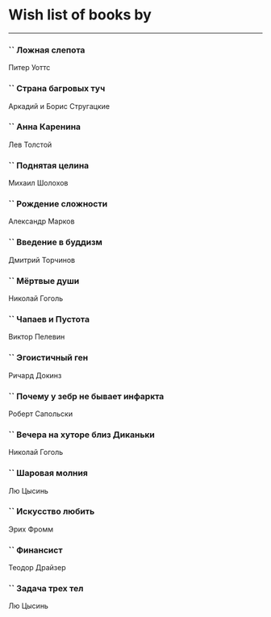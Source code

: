 # Wish list of books by [](https://plus.google.com/u/0/105803270930838059244/)
---

### `` Ложная слепота
Питер Уоттс

### `` Страна багровых туч
Аркадий и Борис Стругацкие

### `` Анна Каренина
Лев Толстой

### `` Поднятая целина
Михаил Шолохов

### `` Рождение сложности
Александр Марков

### `` Введение в буддизм
Дмитрий Торчинов

### `` Мёртвые души
Николай Гоголь

### `` Чапаев и Пустота
Виктор Пелевин

### `` Эгоистичный ген
Ричард Докинз

### `` Почему у зебр не бывает инфаркта
Роберт Сапольски

### `` Вечера на хуторе близ Диканьки
Николай Гоголь

### `` Шаровая молния
Лю Цысинь

### `` Искусство любить
Эрих Фромм

### `` Финансист
Теодор Драйзер

### `` Задача трех тел
Лю Цысинь


